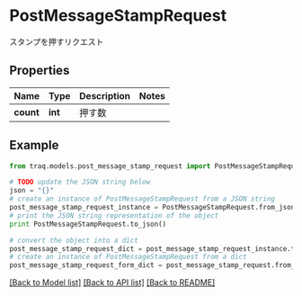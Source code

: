# PostMessageStampRequest

スタンプを押すリクエスト

## Properties

Name | Type | Description | Notes
------------ | ------------- | ------------- | -------------
**count** | **int** | 押す数 | 

## Example

```python
from traq.models.post_message_stamp_request import PostMessageStampRequest

# TODO update the JSON string below
json = "{}"
# create an instance of PostMessageStampRequest from a JSON string
post_message_stamp_request_instance = PostMessageStampRequest.from_json(json)
# print the JSON string representation of the object
print PostMessageStampRequest.to_json()

# convert the object into a dict
post_message_stamp_request_dict = post_message_stamp_request_instance.to_dict()
# create an instance of PostMessageStampRequest from a dict
post_message_stamp_request_form_dict = post_message_stamp_request.from_dict(post_message_stamp_request_dict)
```
[[Back to Model list]](../README.md#documentation-for-models) [[Back to API list]](../README.md#documentation-for-api-endpoints) [[Back to README]](../README.md)


